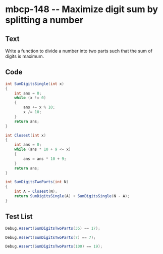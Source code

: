 # mbcp-148 -- Maximize digit sum by splitting a number

## Text

Write a function to divide a number into two parts such that the sum of digits is maximum.

## Code

```csharp
int SumDigitsSingle(int x) 
{ 
    int ans = 0; 
    while (x != 0) 
    { 
        ans += x % 10; 
        x /= 10; 
    } 
    return ans; 
}

int Closest(int x) 
{ 
    int ans = 0; 
    while (ans * 10 + 9 <= x) 
    { 
        ans = ans * 10 + 9; 
    } 
    return ans; 
}

int SumDigitsTwoParts(int N) 
{ 
    int A = Closest(N); 
    return SumDigitsSingle(A) + SumDigitsSingle(N - A); 
}
```

## Test List

```csharp
Debug.Assert(SumDigitsTwoParts(35) == 17);
```

```csharp
Debug.Assert(SumDigitsTwoParts(7) == 7);
```

```csharp
Debug.Assert(SumDigitsTwoParts(100) == 19);
```
